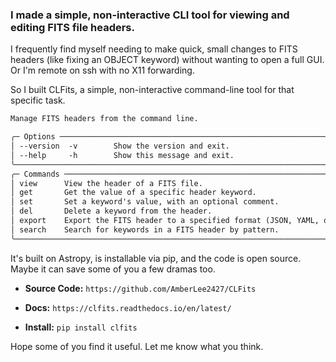 ### I made a simple, non-interactive CLI tool for viewing and editing FITS file headers.

I frequently find myself needing to make quick, small changes to FITS headers (like fixing an OBJECT keyword) without wanting to open a full GUI. Or I'm remote on ssh with no X11 forwarding.

So I built CLFits, a simple, non-interactive command-line tool for that specific task.

```txt
Manage FITS headers from the command line.

╭─ Options ────────────────────────────────────────────────────────────────────╮
│ --version  -v        Show the version and exit.                              │
│ --help     -h        Show this message and exit.                             │
╰──────────────────────────────────────────────────────────────────────────────╯
╭─ Commands ───────────────────────────────────────────────────────────────────╮
│ view      View the header of a FITS file.                                    │
│ get       Get the value of a specific header keyword.                        │
│ set       Set a keyword's value, with an optional comment.                   │
│ del       Delete a keyword from the header.                                  │
│ export    Export the FITS header to a specified format (JSON, YAML, or CSV). │
│ search    Search for keywords in a FITS header by pattern.                   │
╰──────────────────────────────────────────────────────────────────────────────╯
```

It's built on Astropy, is installable via pip, and the code is open source. Maybe it can save some of you a few dramas too.

-   **Source Code:** `https://github.com/AmberLee2427/CLFits`
    
-   **Docs:** `https://clfits.readthedocs.io/en/latest/`
    
-   **Install:** `pip install clfits`
    

Hope some of you find it useful. Let me know what you think.